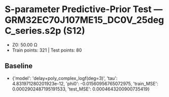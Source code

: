 # S-parameter Predictive-Prior Test — GRM32EC70J107ME15_DC0V_25degC_series.s2p (S12)
- Z0: 50.00 Ω
- Train points: 321  |  Test points: 80

## Baseline
- {'model': 'delay+poly_complex_logf(deg=3)', 'tau': 4.831971280201923e-12, 'phi0': -0.01560956765072975, 'train_MSE': 0.0002902487195191533, 'test_MSE': 0.0004643200900735419}